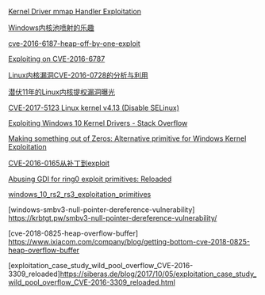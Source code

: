 [Kernel Driver mmap Handler Exploitation](https://labs.mwrinfosecurity.com/assets/BlogFiles/mwri-mmap-exploitation-whitepaper-2017-09-18.pdf)

[Windows内核池喷射的乐趣](http://bobao.360.cn/learning/detail/4439.html)

[cve-2016-6187-heap-off-by-one-exploit](http://cyseclabs.com/blog/cve-2016-6187-heap-off-by-one-exploit)

[Exploiting on CVE-2016-6787](https://hardenedlinux.github.io/system-security/2017/10/16/Exploiting-on-CVE-2016-6787.html)

[Linux内核漏洞CVE-2016-0728的分析与利用](http://bobao.360.cn/learning/detail/2576.html)

[潜伏11年的Linux内核提权漏洞曝光 ](http://www.freebuf.com/news/127620.html)

[CVE-2017-5123 Linux kernel v4.13 (Disable SELinux)](http://www.openwall.com/lists/oss-security/2017/10/25/2)

[Exploiting Windows 10 Kernel Drivers - Stack Overflow](https://blog.xpnsec.com/hevd-stack-overflow/)

[Making something out of Zeros: Alternative primitive for Windows Kernel Exploitation](https://www.coresecurity.com/blog/making-something-out-zeros-alternative-primitive-windows-kernel-exploitation)

[CVE-2016-0165从补丁到exploit](https://www.anquanke.com/post/id/93105)

[Abusing GDI for ring0 exploit primitives: Reloaded](https://www.coresecurity.com/publication/abusing-gdi-ring0-exploit-primitives-reloaded)

[windows_10_rs2_rs3_exploitation_primitives](https://census-labs.com/media/windows_10_rs2_rs3_exploitation_primitives.pdf)

[windows-smbv3-null-pointer-dereference-vulnerability] https://krbtgt.pw/smbv3-null-pointer-dereference-vulnerability/

[cve-2018-0825-heap-overflow-buffer] https://www.ixiacom.com/company/blog/getting-bottom-cve-2018-0825-heap-overflow-buffer

[exploitation_case_study_wild_pool_overflow_CVE-2016-3309_reloaded]https://siberas.de/blog/2017/10/05/exploitation_case_study_wild_pool_overflow_CVE-2016-3309_reloaded.html

